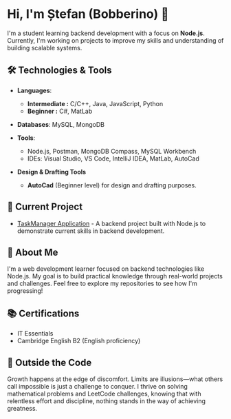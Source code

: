 # Hi, I'm Ștefan (Bobberino) 👋

I'm a student learning backend development with a focus on **Node.js**. Currently, I'm working on projects to improve my skills and understanding of building scalable systems.

## 🛠️ Technologies & Tools

- **Languages**:
  - **Intermediate :** C/C++, Java, JavaScript, Python
  - **Beginner  :**  C#, MatLab
- **Databases**: MySQL, MongoDB
- **Tools**: 
  - Node.js, Postman, MongoDB Compass, MySQL Workbench
  - IDEs: Visual Studio, VS Code, IntelliJ IDEA, MatLab, AutoCad

- **Design & Drafting Tools**
  - **AutoCad** (Beginner level) for design and drafting purposes.

## 🚀 Current Project

- [TaskManager Application](https://github.com/StefanCondorache/JavaScript-Node/tree/master/NodeJSProjects/TaskManager) - A backend project built with Node.js to demonstrate current skills in backend development.

## 🎯 About Me

I'm a web development learner focused on backend technologies like Node.js. My goal is to build practical knowledge through real-world projects and challenges. Feel free to explore my repositories to see how I'm progressing!

## 📚 Certifications

- IT Essentials
- Cambridge English B2 (English proficiency)

## 🧮 Outside the Code

Growth happens at the edge of discomfort. Limits are illusions—what others call impossible is just a challenge to conquer. I thrive on solving mathematical problems and LeetCode challenges, knowing that with relentless effort and discipline, nothing stands in the way of achieving greatness.
